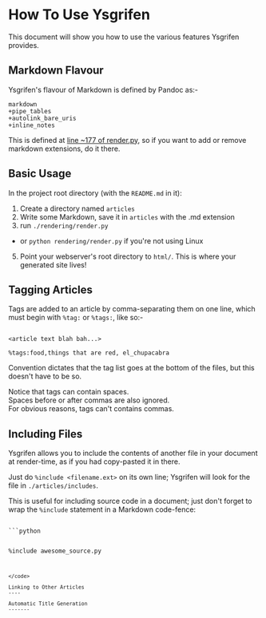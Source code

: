 How To Use Ysgrifen
=====


This document will show you how to use the various features Ysgrifen provides.

Markdown Flavour
------

Ysgrifen's flavour of Markdown is defined by Pandoc as:-

```
markdown
+pipe_tables
+autolink_bare_uris
+inline_notes
```

This is defined at [line ~177 of render.py](https://github.com/medavox/Ysgrifen/blob/master/rendering/render.py#L177),
so if you want to add or remove markdown extensions, do it there.

Basic Usage
------

In the project root directory (with the `README.md` in it):

1. Create a directory named `articles`
2. Write some Markdown, save it in `articles` with the .md extension
3. run `./rendering/render.py`
  - or `python rendering/render.py` if you're not using Linux
5. Point your webserver's root directory to `html/`. This is where your generated site lives!



Tagging Articles
----

Tags are added to an article by comma-separating them on one line, which must begin with `%tag:` or `%tags:`, like so:-

```

<article text blah bah...>

%tags:food,things that are red, el_chupacabra

```

Convention dictates that the tag list goes at the bottom of the files, but this doesn't have to be so.

Notice that tags can contain spaces.  
Spaces before or after commas are also ignored.  
For obvious reasons, tags can't contains commas.  


Including Files
------

Ysgrifen allows you to include the contents of another file in your document at render-time,
as if you had copy-pasted it in there.

Just do `%include <filename.ext>` on its own line; Ysgrifen will look for the file in `./articles/includes`.

This is useful for including source code in a document; just don't forget to wrap the `%include`
statement in a Markdown code-fence:

<code>
```python

%include awesome_source.py

```
</code>

Linking to Other Articles
----

Automatic Title Generation
-------
